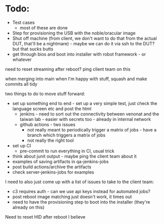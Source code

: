 # Todo:

- Test cases
    - most of these are done
- Step for provisioning the USB with the noble/oracular image
- Shut off machine (from client, we don't want to do that from the actual DUT, that'll be a nightmare) - maybe we can do it via ssh to the DUT? but that sucks butts
- get through bios and boot into installer with robot framework - or whatever

need to reset streaming after reboot? ping client team on this

when merging into main when I'm happy with stuff, squash and make commits all tidy

two things to do to move stuff forward:
- set up something end to end - set up a very simple test, just check the language screen etc and post the html
    - jenkins - need to sort out the connectivity between venonat and the taiwan lab - easier with secrets too - already in internal network
    - github actions - two issues
        - not really meant to periodically trigger a matrix of jobs - have a branch which triggers a matrix of jobs
        - not really the right tool
- set up CI
    - pre-commit to run everything in CI, usual trick
- think about junit output - maybe ping the client team about it
- examples of saving artifacts in qa-jenkins-jobs
- post build actions/archive the artifacts
- check server-jenkins-jobs for examples

I need to also just come up with a list of issues to take to the client team:
- c3 requires auth - can we use api keys instead for automated jobs?
- post reboot image matching just doesn't work, it times out
- need to have the provisioning step to boot into the installer (they're already on this)

Need to reset HID after reboot I believe
